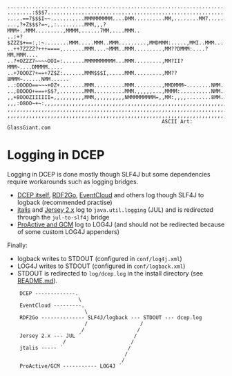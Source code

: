     ...........................................................................
    ........:$$$7..............................................................
    .....==7$$$I~~...........MMMMMMMMM....DMM..........MM,........MM7......MM..
    ...,?+Z$$$?=~,,:.........MMM,,,?MMM+..MMM.........,MMMM,......7MM,....MMM..
    ..:+?$ZZZ$+==:,:~........MMM.....MMM..MMM.........,MMDMMM:.....,MMI..MMM...
    ..++7ZZZZ?+++====,.......MMM....~MMM..MMM.........,MM??DMMM:....?MM,MMM....
    ..?+OZZZ7~~~~OOI=:.......MMMMMMMMMM...MMM.........,MM?II?MMM~....DMMMM.....
    ..+7OOOZ?+==+7Z$Z:.......MMM$$$I,.....MMM.........,MM??8MMM~......NMM......
    ..:OOOOO==~~~+OZ+........MMM..........MMM.........,MMDMMM~........NMM......
    ..,8OOOO+===+$$?,........MMM..........MMM.,,,,,...,MMMM:..........NMM......
    ,,+8OOOZIIIIII=,,,,,,,,,,MMM,,,,,,,,,,NMMMMMMMMM=,,MM:,,,,........8MM......
    ,,,:O8OO~+~:,,,,,,,,,,,,,,,,,,,,,,,,,,,,,,,,,,,,,,,,,,,,,,,,,,,,,,,,,,,,,,,
    ,,,,,,,,,,,,,,,,,,,,,,,,,,,,,,,,,,,,,,,,,,,,,,,,,,,,,,,,,,,,,,,,,,,,,,,,,,,
    ,,,,,,,,,,,,,,,,,,,,,,,,,,,,,,,,,,,,,,,,,,,,,,,,,,,,,,,,,,,,,,,,,,,,,,,,,,,
                                                      ASCII Art: GlassGiant.com

Logging in DCEP
===============
Logging in DCEP is done mostly though SLF4J but some dependencies require workarounds such as logging bridges.

* [DCEP itself](https://github.com/play-project/play-dcep/), [RDF2Go](http://semanticweb.org/wiki/RDF2Go), [EventCloud](https://bitbucket.org/eventcloud/eventcloud) and others log though SLF4J to logback (recommended practise)
* [jtalis](https://code.google.com/p/etalis/) and [Jersey 2.x](https://jersey.java.net/) log to `java.util.logging` (JUL) and is redirected through the `jul-to-slf4j` bridge
* [ProActive and GCM](http://proactive.activeeon.com) log to LOG4J (and should not be redirected because of some custom LOG4J appenders)

Finally:
* logback writes to STDOUT (configured in `conf/log4j.xml`)
* LOG4J writes to STDOUT (configured in `conf/logback.xml`)
* STDOUT is redirected to `log/dcep.log` in the install directory (see [README.md](README.md)).

```
    DCEP -------------.
	                   \
    EventCloud ---------. 
                         \
    RDF2Go -------------- SLF4J/logback --- STDOUT --- dcep.log
	                     /                 /
                        /                 /
    Jersey 2.x --- JUL ´                 /
                  /                     /
    jtalis ----- ´                     /
                                      /
                                     /
    ProActive/GCM ----------- LOG4J ´
```
